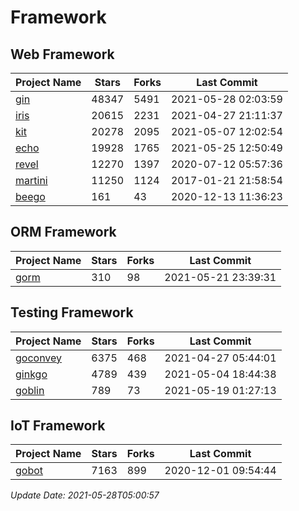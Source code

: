 # Framework

## Web Framework
| Project Name | Stars | Forks | Last Commit |
| ------------ | ----- | ----- | ----------- |
| [gin](https://github.com/gin-gonic/gin) | 48347 | 5491 | 2021-05-28 02:03:59 |
| [iris](https://github.com/kataras/iris) | 20615 | 2231 | 2021-04-27 21:11:37 |
| [kit](https://github.com/go-kit/kit) | 20278 | 2095 | 2021-05-07 12:02:54 |
| [echo](https://github.com/labstack/echo) | 19928 | 1765 | 2021-05-25 12:50:49 |
| [revel](https://github.com/revel/revel) | 12270 | 1397 | 2020-07-12 05:57:36 |
| [martini](https://github.com/go-martini/martini) | 11250 | 1124 | 2017-01-21 21:58:54 |
| [beego](https://github.com/astaxie/beego) | 161 | 43 | 2020-12-13 11:36:23 |

## ORM Framework
| Project Name | Stars | Forks | Last Commit |
| ------------ | ----- | ----- | ----------- |
| [gorm](https://github.com/jinzhu/gorm) | 310 | 98 | 2021-05-21 23:39:31 |

## Testing Framework
| Project Name | Stars | Forks | Last Commit |
| ------------ | ----- | ----- | ----------- |
| [goconvey](https://github.com/smartystreets/goconvey) | 6375 | 468 | 2021-04-27 05:44:01 |
| [ginkgo](https://github.com/onsi/ginkgo) | 4789 | 439 | 2021-05-04 18:44:38 |
| [goblin](https://github.com/franela/goblin) | 789 | 73 | 2021-05-19 01:27:13 |

## IoT Framework
| Project Name | Stars | Forks | Last Commit |
| ------------ | ----- | ----- | ----------- |
| [gobot](https://github.com/hybridgroup/gobot) | 7163 | 899 | 2020-12-01 09:54:44 |

*Update Date: 2021-05-28T05:00:57*